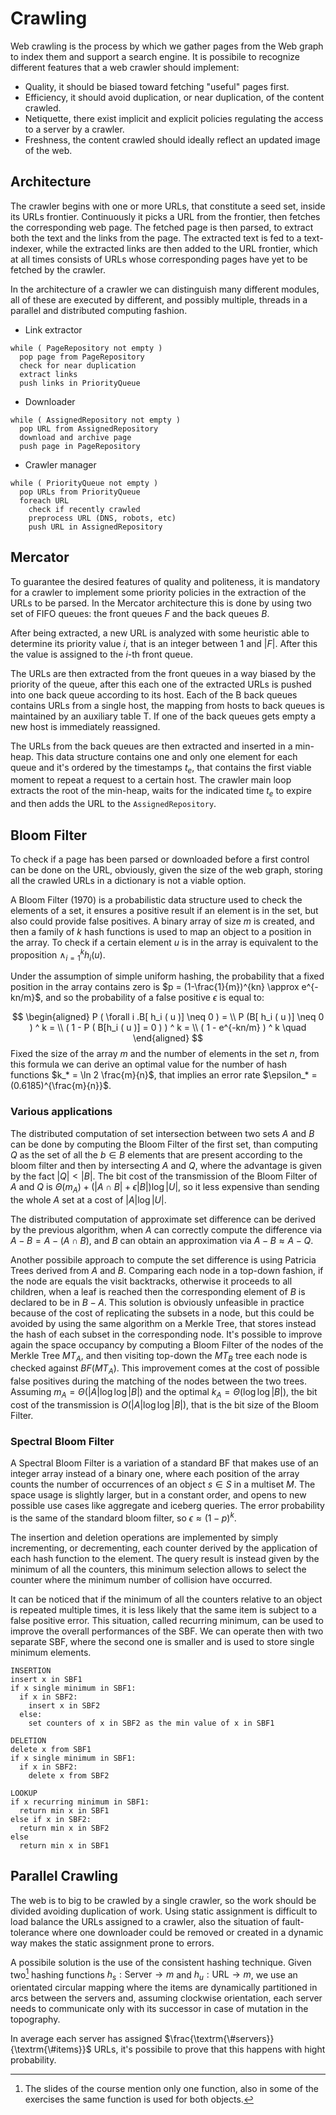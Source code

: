 # Crawling

Web crawling is the process by which we gather pages from the Web graph to index them and support a search engine.
It is possibile to recognize different features that a web crawler should implement:

- Quality, it should be biased toward fetching "useful" pages first.
- Efficiency, it should avoid duplication, or near duplication, of the content crawled.
- Netiquette, there exist implicit and explicit policies regulating the access to a server by a crawler.
- Freshness, the content crawled should ideally reflect an updated image of the web.

## Architecture
The crawler begins with one or more URLs, that constitute a seed set, inside its URLs frontier.
Continuously it picks a URL from the frontier, then fetches the corresponding web page.
The fetched page is then parsed, to extract both the text and the links from the page.
The extracted text is fed to a text-indexer, while the extracted links are then added to the URL frontier, which at all times consists of URLs whose corresponding pages have yet to be fetched by the crawler.

In the architecture of a crawler we can distinguish many different modules, all of these are executed by different, and possibly multiple, threads in a parallel and distributed computing fashion.

- Link extractor
```
while ( PageRepository not empty )
  pop page from PageRepository
  check for near duplication
  extract links
  push links in PriorityQueue
```

- Downloader
```
while ( AssignedRepository not empty )
  pop URL from AssignedRepository
  download and archive page
  push page in PageRepository
```

- Crawler manager
```
while ( PriorityQueue not empty )
  pop URLs from PriorityQueue
  foreach URL
    check if recently crawled
    preprocess URL (DNS, robots, etc)
    push URL in AssignedRepository
```

## Mercator
To guarantee the desired features of quality and politeness, it is mandatory for a crawler to implement some priority policies in the extraction of the URLs to be parsed.
In the Mercator architecture this is done by using two set of FIFO queues: the front queues $F$ and the back queues $B$.

After being extracted, a new URL is analyzed with some heuristic able to determine its priority value $i$, that is an integer between $1$ and $|F|$.
After this the value is assigned to the $i$-th front queue.

The URLs are then extracted from the front queues in a way biased by the priority of the queue, after this each one of the extracted URLs is pushed into one back queue according to its host.
Each of the B back queues contains URLs from a single host, the mapping from hosts to back queues is maintained by an auxiliary table T.
If one of the back queues gets empty a new host is immediately reassigned.

The URLs from the back queues are then extracted and inserted in a min-heap.
This data structure contains one and only one element for each queue and it's ordered by the timestamps $t_e$, that contains the first viable moment to repeat a request to a certain host.
The crawler main loop extracts the root of the min-heap, waits for the indicated time $t_e$ to expire and then adds the URL to the `AssignedRepository`.


## Bloom Filter
To check if a page has been parsed or downloaded before a first control can be done on the URL, obviously, given the size of the web graph, storing all the crawled URLs in a dictionary is not a viable option.

A Bloom Filter (1970) is a probabilistic data structure used to check the elements of a set, it ensures a positive result if an element is in the set, but also could provide false positives.
A binary array of size $m$ is created, and then a family of $k$ hash functions is used to map an object to a position in the array.
To check if a certain element $u$ is in the array is equivalent to the proposition $\land^{k}_{i=1} h_i (u)$.

Under the assumption of simple uniform hashing, the probability that a fixed position in the array contains zero is $p = (1-\frac{1}{m})^{kn} \approx e^{-kn/m}$, and so the probability of a false positive $\epsilon$ is equal to: 

$$
\begin{aligned}
P ( \forall i .B[ h_i ( u )] \neq 0 ) = \\
P (B[ h_i ( u )] \neq 0 ) ^ k = \\
( 1 - P ( B[h_i ( u )] = 0 ) ) ^ k = \\
( 1 - e^{-kn/m} ) ^ k \quad
\end{aligned}
$$
Fixed the size of the array $m$ and the number of elements in the set $n$, from this formula we can derive an optimal value for the number of hash functions $k_* = \ln 2 \frac{m}{n}$, that implies an error rate $\epsilon_* = (0.6185)^{\frac{m}{n}}$.

### Various applications
The distributed computation of set intersection between two sets $A$ and $B$ can be done by computing the Bloom Filter of the first set, than computing $Q$ as the set of all the $b \in B$ elements that are present according to the bloom filter and then by intersecting $A$ and $Q$, where the advantage is given by the fact $|Q|<|B|$.
The bit cost of the transmission of the Bloom Filter of $A$ and $Q$ is $\Theta (m_A) + (|A \cap B| + \epsilon|B|)\log |U|$, so it less expensive than sending the whole $A$ set at a cost of $|A|\log{|U|}$.

The distributed computation of approximate set difference can be derived by the previous algorithm, when $A$ can correctly compute the difference via $A-B=A-(A \cap B)$, and $B$ can obtain an approximation via $A-B \approx A - Q$.

Another possibile approach to compute the set difference is using Patricia Trees derived from $A$ and $B$.
Comparing each node in a top-down fashion, if the node are equals the visit backtracks, otherwise it proceeds to all children, when a leaf is reached then the corresponding element of $B$ is declared to be in $B-A$.
This solution is obviously unfeasible in practice because of the cost of replicating the subsets in a node, but this could be avoided by using the same algorithm on a Merkle Tree, that stores instead the hash of each subset in the corresponding node.
It's possible to improve again the space occupancy by computing a Bloom Filter of the nodes of the Merkle Tree $MT_A$, and then visiting top-down the $MT_B$ tree each node is checked against $BF(MT_A)$.
This improvement comes at the cost of possible false positives during the matching of the nodes between the two trees.
Assuming $m_A = \Theta (|A| \log\log |B|)$ and the optimal $k_A = \Theta ( \log\log |B| )$, the bit cost of the transmission is $O(|A| \log \log |B|)$, that is the bit size of the Bloom Filter.

### Spectral Bloom Filter
A Spectral Bloom Filter is a variation of a standard BF that makes use of an integer array instead of a binary one, where each position of the array counts the number of occurrences of an object $s \in S$ in a multiset $M$.
The space usage is slightly larger, but in a constant order, and opens to new possible use cases like aggregate and iceberg queries.
The error probability is the same of the standard bloom filter, so $\epsilon \approx (1-p)^k$.

The insertion and deletion operations are implemented by simply incrementing, or decrementing, each counter derived by the application of each hash function to the element.
The query result is instead given by the minimum of all the counters, this minimum selection allows to select the counter where the minimum number of collision have occurred.

It can be noticed that if the minimum of all the counters relative to an object is repeated multiple times, it is less likely that the same item is subject to a false positive error.
This situation, called recurring minimum, can be used to improve the overall performances of the SBF.
We can operate then with two separate SBF, where the second one is smaller and is used to store single minimum elements.

```
INSERTION
insert x in SBF1
if x single minimum in SBF1:
  if x in SBF2:
    insert x in SBF2
  else:
    set counters of x in SBF2 as the min value of x in SBF1

DELETION
delete x from SBF1
if x single minimum in SBF1:
  if x in SBF2:
    delete x from SBF2

LOOKUP
if x recurring minimum in SBF1: 
  return min x in SBF1
else if x in SBF2:
  return min x in SBF2
else
  return min x in SBF1
```

## Parallel Crawling
The web is to big to be crawled by a single crawler, so the work should be divided avoiding duplication of work.
Using static assignment is difficult to load balance the URLs assigned to a crawler, also the situation of fault-tolerance where one downloader could be removed or created in a dynamic way makes the static assignment prone to errors.

A possibile solution is the use of the consistent hashing technique.
Given two[^1] hashing functions $h_s : \textrm{Server} \rightarrow {m}$ and $h_u : \textrm{URL} \rightarrow {m}$, we use an orientated circular mapping where the items are dynamically partitioned in arcs between the servers and, assuming clockwise orientation, each server needs to communicate only with its successor in case of mutation in the topography.

In average each server has assigned $\frac{\textrm{\#servers}}{\textrm{\#items}}$ URLs, it's possibile to prove that this happens with hight probability.

[^1]: The slides of the course mention only one function, also in some of the exercises the same function is used for both objects.
